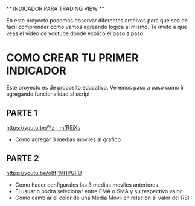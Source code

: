 ** INDICADOR PARA TRADING VIEW **

En este proyecto podemos observar diferentes archivos para que sea de facil comprender como vamos agreando logica al mismo.
Te invito a que veas el video de youtube donde explico el paso a paso.

# COMO CREAR TU PRIMER INDICADOR
Este proyecto es de proposito educativo.
Veremos paso a paso como ir agregando funcionalidad al script


## PARTE 1
https://youtu.be/Yz__mfR5jXs

- Como agregar 3 medias moviles al grafico.

## PARTE 2
https://youtu.be/o8fj1VHPGFU

- Como hacer configurales las 3 medias moviles anteriores.
- El usuario podra selecionar entre EMA o SMA y su respectivo valor.
- Como cambiar el color de una Media Movil en relacion al valor del RSI

